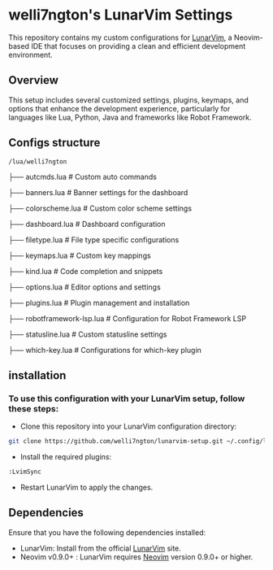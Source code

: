 # welli7ngton's LunarVim Settings

This repository contains my custom configurations for [LunarVim](https://www.lunarvim.org/blog), a Neovim-based IDE that focuses on providing a clean and efficient development environment.

## Overview
This setup includes several customized settings, plugins, keymaps, and options that enhance the development experience, particularly for languages like Lua, Python, Java and frameworks like Robot Framework.

## Configs structure
`/lua/welli7ngton`

├── autcmds.lua                # Custom auto commands

├── banners.lua                # Banner settings for the dashboard

├── colorscheme.lua            # Custom color scheme settings

├── dashboard.lua              # Dashboard configuration

├── filetype.lua               # File type specific configurations

├── keymaps.lua                # Custom key mappings

├── kind.lua                   # Code completion and snippets

├── options.lua                # Editor options and settings

├── plugins.lua                # Plugin management and installation

├── robotframework-lsp.lua      # Configuration for Robot Framework LSP

├── statusline.lua             # Custom statusline settings

├── which-key.lua              # Configurations for which-key plugin

## installation
### To use this configuration with your LunarVim setup, follow these steps:

- Clone this repository into your LunarVim configuration directory:

```bash
git clone https://github.com/welli7ngton/lunarvim-setup.git ~/.config/lvim/
```

- Install the required plugins:

```bash
:LvimSync
```

- Restart LunarVim to apply the changes.

## Dependencies

Ensure that you have the following dependencies installed:

- LunarVim: Install from the official [LunarVim](https://www.lunarvim.org/docs/installation) site.
- Neovim v0.9.0+ : LunarVim requires [Neovim](https://github.com/neovim/neovim/releases/tag/v0.10.1) version 0.9.0+ or higher.
